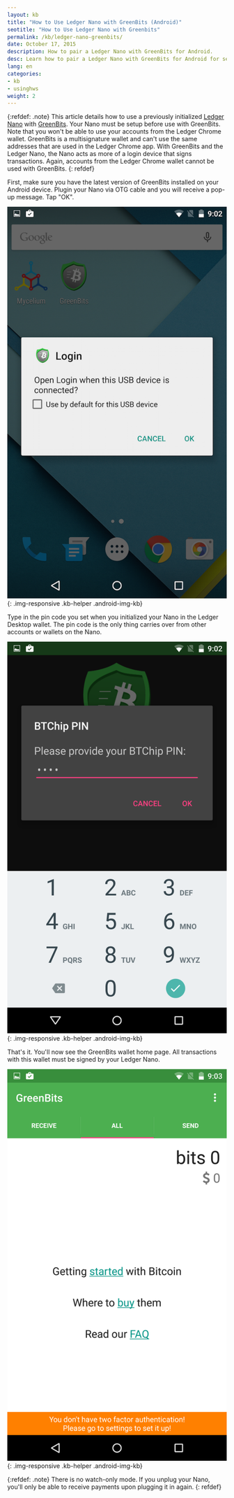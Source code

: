 ```yaml
---
layout: kb
title: "How to Use Ledger Nano with GreenBits (Android)"
seotitle: "How to Use Ledger Nano with Greenbits"
permalink: /kb/ledger-nano-greenbits/
date: October 17, 2015
description: How to pair a Ledger Nano with GreenBits for Android. 
desc: Learn how to pair a Ledger Nano with GreenBits for Android for secure multisignature payments while on the go. 
lang: en
categories: 
- kb
- usinghws
weight: 2
---
```

{:refdef: .note}
This article details how to use a previously initialized [Ledger Nano](/wallets/ledger-nano/) with [GreenBits](/wallets/greenbits/). Your Nano must be setup before use with GreenBits. Note that you won't be able to use your accounts from the Ledger Chrome wallet. GreenBits is a multisignature wallet and can't use the same addresses that are used in the Ledger Chrome app. With GreenBits and the Ledger Nano, the Nano acts as more of a login device that signs transactions. Again, accounts from the Ledger Chrome wallet cannot be used with GreenBits. 
{: refdef}

First, make sure you have the latest version of GreenBits installed on your Android device. Plugin your Nano via OTG cable and you will receive a pop-up message. Tap "OK".  

![plugin Ledger nano greenbits][1]{: .img-responsive .kb-helper .android-img-kb}

Type in the pin code you set when you initialized your Nano in the Ledger Desktop wallet. The pin code is the only thing carries over from other accounts or wallets on the Nano. 

![ledger nano pin greenbits][2]{: .img-responsive .kb-helper .android-img-kb}

That's it. You'll now see the GreenBits wallet home page. All transactions with this wallet must be signed by your Ledger Nano. 

![greenbits][3]{: .img-responsive .kb-helper .android-img-kb}

{:refdef: .note}
There is no watch-only mode. If you unplug your Nano, you'll only be able to receive payments upon plugging it in again. 
{: refdef}

[1]: /img/kb/plugin.png
[2]: /img/kb/ledgerpin.png
[3]: /img/kb/greenbits.png